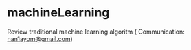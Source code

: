# machineLearning
Review traditional machine learning algoritm ( Communication: nan1ayom@gmail.com)
